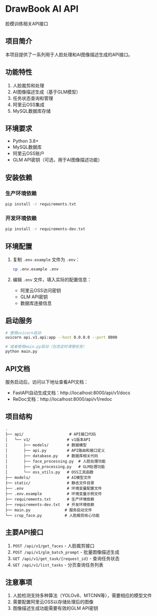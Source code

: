 # DrawBook AI API

脸模训练相关API接口

## 项目简介

本项目提供了一系列用于人脸处理和AI图像描述生成的API接口。

## 功能特性

1. 人脸裁剪和处理
2. AI图像描述生成（基于GLM模型）
3. 任务状态查询和管理
4. 阿里云OSS集成
5. MySQL数据库存储

## 环境要求

- Python 3.8+
- MySQL数据库
- 阿里云OSS账户
- GLM API密钥（可选，用于AI图像描述功能）

## 安装依赖

### 生产环境依赖
```bash
pip install -r requirements.txt
```

### 开发环境依赖
```bash
pip install -r requirements-dev.txt
```

## 环境配置

1. 复制 `.env.example` 文件为 `.env`：
   ```bash
   cp .env.example .env
   ```

2. 编辑 `.env` 文件，填入实际的配置信息：
   - 阿里云OSS访问密钥
   - GLM API密钥
   - 数据库连接信息

## 启动服务

```bash
# 使用uvicorn启动
uvicorn api.v1.api:app --host 0.0.0.0 --port 8000

# 或者使用main.py启动（包含定时清理任务）
python main.py
```

## API文档

服务启动后，访问以下地址查看API文档：
- FastAPI自动生成文档：http://localhost:8000/api/v1/docs
- ReDoc文档：http://localhost:8000/api/v1/redoc

## 项目结构

```
.
├── api/                    # API接口代码
│   └── v1/                # v1版本API
│       ├── models/        # 数据模型
│       ├── api.py         # API路由和接口定义
│       ├── database.py    # 数据库相关代码
│       ├── face_processing.py  # 人脸处理功能
│       ├── glm_processing.py   # GLM处理功能
│       └── oss_utils.py   # OSS工具函数
├── models/                # AI模型文件
├── static/                # 静态文件目录
├── .env                   # 环境变量配置文件
├── .env.example           # 环境变量示例文件
├── requirements.txt       # 生产环境依赖
├── requirements-dev.txt   # 开发环境依赖
├── main.py               # 服务启动文件
└── crop_face.py          # 人脸裁剪核心功能
```

## 主要API接口

1. `POST /api/v1/get_faces` - 人脸裁剪接口
2. `POST /api/v1/glm_batch_prompt` - 批量图像描述生成
3. `GET /api/v1/get_task/{request_id}` - 查询任务状态
4. `GET /api/v1/list_tasks` - 分页查询任务列表

## 注意事项

1. 人脸检测支持多种算法（YOLOv8、MTCNN等），需要相应的模型文件
2. 需要配置阿里云OSS以存储处理后的图像
3. 图像描述生成功能需要有效的GLM API密钥